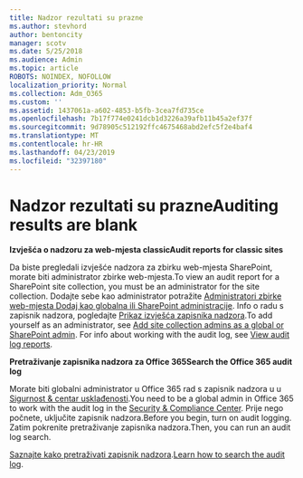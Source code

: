 ```yaml
---
title: Nadzor rezultati su prazne
ms.author: stevhord
author: bentoncity
manager: scotv
ms.date: 5/25/2018
ms.audience: Admin
ms.topic: article
ROBOTS: NOINDEX, NOFOLLOW
localization_priority: Normal
ms.collection: Adm_O365
ms.custom: ''
ms.assetid: 1437061a-a602-4853-b5fb-3cea7fd735ce
ms.openlocfilehash: 7b17f774e0241dcb1d3226a39afb11b45a2ef37f
ms.sourcegitcommit: 9d78905c512192ffc4675468abd2efc5f2e4baf4
ms.translationtype: MT
ms.contentlocale: hr-HR
ms.lasthandoff: 04/23/2019
ms.locfileid: "32397180"
---
```

# <a name="auditing-results-are-blank"></a><span data-ttu-id="c0cc2-102">Nadzor rezultati su prazne</span><span class="sxs-lookup"><span data-stu-id="c0cc2-102">Auditing results are blank</span></span>

 <span data-ttu-id="c0cc2-103">**Izvješća o nadzoru za web-mjesta classic**</span><span class="sxs-lookup"><span data-stu-id="c0cc2-103">**Audit reports for classic sites**</span></span>
  
<span data-ttu-id="c0cc2-104">Da biste pregledali izvješće nadzora za zbirku web-mjesta SharePoint, morate biti administrator zbirke web-mjesta.</span><span class="sxs-lookup"><span data-stu-id="c0cc2-104">To view an audit report for a SharePoint site collection, you must be an administrator for the site collection.</span></span> <span data-ttu-id="c0cc2-105">Dodajte sebe kao administrator potražite [Administratori zbirke web-mjesta Dodaj kao globalna ili SharePoint administracije](https://go.microsoft.com/fwlink/?linkid=869390). Info o radu s zapisnik nadzora, pogledajte [Prikaz izvješća zapisnika nadzora](https://go.microsoft.com/fwlink/?linkid=395237).</span><span class="sxs-lookup"><span data-stu-id="c0cc2-105">To add yourself as an administrator, see [Add site collection admins as a global or SharePoint admin](https://go.microsoft.com/fwlink/?linkid=869390). For info about working with the audit log, see [View audit log reports](https://go.microsoft.com/fwlink/?linkid=395237).</span></span> 
  
 <span data-ttu-id="c0cc2-106">**Pretraživanje zapisnika nadzora za Office 365**</span><span class="sxs-lookup"><span data-stu-id="c0cc2-106">**Search the Office 365 audit log**</span></span>
  
<span data-ttu-id="c0cc2-107">Morate biti globalni administrator u Office 365 rad s zapisnik nadzora u u [Sigurnost &amp; centar usklađenosti](https://protection.office.com).</span><span class="sxs-lookup"><span data-stu-id="c0cc2-107">You need to be a global admin in Office 365 to work with the audit log in the [Security &amp; Compliance Center](https://protection.office.com).</span></span> <span data-ttu-id="c0cc2-108">Prije nego počnete, uključite zapisnik nadzora.</span><span class="sxs-lookup"><span data-stu-id="c0cc2-108">Before you begin, turn on audit logging.</span></span> <span data-ttu-id="c0cc2-109">Zatim pokrenite pretraživanje zapisnika nadzora.</span><span class="sxs-lookup"><span data-stu-id="c0cc2-109">Then, you can run an audit log search.</span></span> 
  
<span data-ttu-id="c0cc2-110">[Saznajte kako pretraživati zapisnik nadzora](https://go.microsoft.com/fwlink/?linkid=708432).</span><span class="sxs-lookup"><span data-stu-id="c0cc2-110">[Learn how to search the audit log](https://go.microsoft.com/fwlink/?linkid=708432).</span></span>
  

